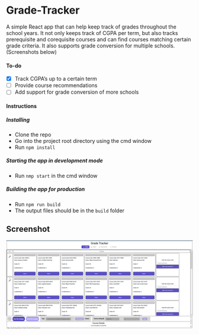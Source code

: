 

# Grade-Tracker

A simple React app that can help keep track of grades throughout the school years. It not only keeps track of CGPA per term, but also tracks prerequisite and corequisite courses and can find courses matching certain grade criteria. It also supports grade conversion for multiple schools. (Screenshots below)


#### To-do

-   [X] Track CGPA’s up to a certain term
-   [ ] Provide course recommendations
-   [ ] Add support for grade conversion of more schools

#### Instructions

##### Installing
- Clone the repo
- Go into the project root directory using the cmd window
- Run `npm install`

##### Starting the app in development mode
- Run `nmp start` in the cmd window

##### Building the app for production
- Run `npm run build`
- The output files should be in the `build` folder


## Screenshot
![Screenshot of app](screenshots/screenshot3.PNG)
